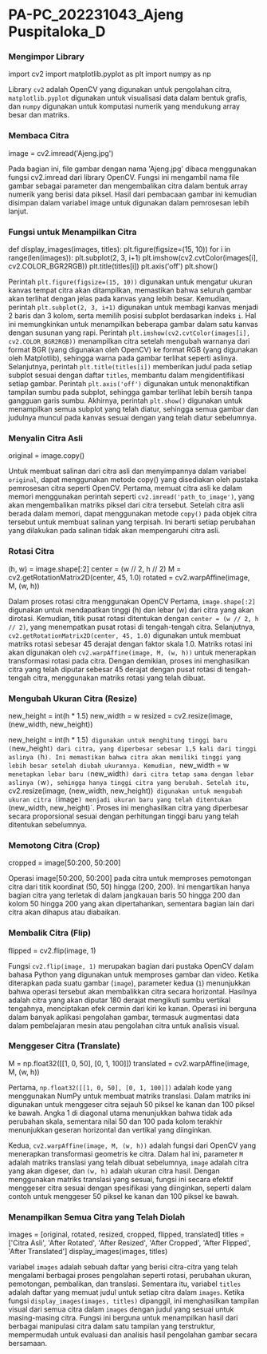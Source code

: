 # PA-PC_202231043_Ajeng Puspitaloka_D
### Mengimpor Library
import cv2
import matplotlib.pyplot as plt
import numpy as np

Library `cv2` adalah OpenCV yang digunakan untuk pengolahan citra, `matplotlib.pyplot` digunakan untuk visualisasi data dalam bentuk grafis, dan `numpy` digunakan untuk komputasi numerik yang mendukung array besar dan matriks.

### Membaca Citra
image = cv2.imread('Ajeng.jpg')

Pada bagian ini, file gambar dengan nama 'Ajeng.jpg' dibaca menggunakan fungsi cv2.imread dari library OpenCV. Fungsi ini mengambil nama file gambar sebagai parameter dan mengembalikan citra dalam bentuk array numerik yang berisi data piksel. Hasil dari pembacaan gambar ini kemudian disimpan dalam variabel image untuk digunakan dalam pemrosesan lebih lanjut. 

### Fungsi untuk Menampilkan Citra
  def display_images(images, titles):
    plt.figure(figsize=(15, 10))
    for i in range(len(images)):
        plt.subplot(2, 3, i+1)
        plt.imshow(cv2.cvtColor(images[i], cv2.COLOR_BGR2RGB))
        plt.title(titles[i])
        plt.axis('off')
    plt.show()
    
Perintah `plt.figure(figsize=(15, 10))` digunakan untuk mengatur ukuran kanvas tempat citra akan ditampilkan, memastikan bahwa seluruh gambar akan terlihat dengan jelas pada kanvas yang lebih besar. Kemudian, perintah `plt.subplot(2, 3, i+1)` digunakan untuk membagi kanvas menjadi 2 baris dan 3 kolom, serta memilih posisi subplot berdasarkan indeks `i`. Hal ini memungkinkan untuk menampilkan beberapa gambar dalam satu kanvas dengan susunan yang rapi. Perintah `plt.imshow(cv2.cvtColor(images[i], cv2.COLOR_BGR2RGB))` menampilkan citra setelah mengubah warnanya dari format BGR (yang digunakan oleh OpenCV) ke format RGB (yang digunakan oleh Matplotlib), sehingga warna pada gambar terlihat seperti aslinya. Selanjutnya, perintah `plt.title(titles[i])` memberikan judul pada setiap subplot sesuai dengan daftar `titles`, membantu dalam mengidentifikasi setiap gambar. Perintah `plt.axis('off')` digunakan untuk menonaktifkan tampilan sumbu pada subplot, sehingga gambar terlihat lebih bersih tanpa gangguan garis sumbu. Akhirnya, perintah `plt.show()` digunakan untuk menampilkan semua subplot yang telah diatur, sehingga semua gambar dan judulnya muncul pada kanvas sesuai dengan yang telah diatur sebelumnya.

### Menyalin Citra Asli
original = image.copy()

Untuk membuat salinan dari citra asli dan menyimpannya dalam variabel `original`, dapat menggunakan metode copy() yang disediakan oleh pustaka pemrosesan citra seperti OpenCV. Pertama, memuat citra asli ke dalam memori menggunakan perintah seperti `cv2.imread('path_to_image')`, yang akan mengembalikan matriks piksel dari citra tersebut. Setelah citra asli berada dalam memori, dapat menggunakan metode `copy()` pada objek citra tersebut untuk membuat salinan yang terpisah. Ini berarti setiap perubahan yang dilakukan pada salinan tidak akan mempengaruhi citra asli. 

### Rotasi Citra
(h, w) = image.shape[:2]
center = (w // 2, h // 2)
M = cv2.getRotationMatrix2D(center, 45, 1.0)
rotated = cv2.warpAffine(image, M, (w, h))

Dalam proses rotasi citra menggunakan OpenCV Pertama, `image.shape[:2]` digunakan untuk mendapatkan tinggi (h) dan lebar (w) dari citra yang akan dirotasi. Kemudian, titik pusat rotasi ditentukan dengan `center = (w // 2, h // 2)`, yang menempatkan pusat rotasi di tengah-tengah citra. Selanjutnya, `cv2.getRotationMatrix2D(center, 45, 1.0)` digunakan untuk membuat matriks rotasi sebesar 45 derajat dengan faktor skala 1.0. Matriks rotasi ini akan digunakan oleh `cv2.warpAffine(image, M, (w, h))` untuk menerapkan transformasi rotasi pada citra. Dengan demikian, proses ini menghasilkan citra yang telah diputar sebesar 45 derajat dengan pusat rotasi di tengah-tengah citra, menggunakan matriks rotasi yang telah dibuat.

### Mengubah Ukuran Citra (Resize)
new_height = int(h * 1.5)
new_width = w
resized = cv2.resize(image, (new_width, new_height))

new_height = int(h * 1.5)` digunakan untuk menghitung tinggi baru (`new_height`) dari citra, yang diperbesar sebesar 1,5 kali dari tinggi aslinya (`h`). Ini memastikan bahwa citra akan memiliki tinggi yang lebih besar setelah diubah ukurannya. Kemudian, `new_width = w` menetapkan lebar baru (`new_width`) dari citra tetap sama dengan lebar aslinya (`w`), sehingga hanya tinggi citra yang berubah. Setelah itu, `cv2.resize(image, (new_width, new_height))` digunakan untuk mengubah ukuran citra (`image`) menjadi ukuran baru yang telah ditentukan `(new_width, new_height)`. Proses ini menghasilkan citra yang diperbesar secara proporsional sesuai dengan perhitungan tinggi baru yang telah ditentukan sebelumnya.

### Memotong Citra (Crop)
cropped = image[50:200, 50:200]

Operasi image[50:200, 50:200] pada citra untuk memproses pemotongan citra dari titik koordinat (50, 50) hingga (200, 200). Ini mengartikan hanya bagian citra yang terletak di dalam jangkauan baris 50 hingga 200 dan kolom 50 hingga 200 yang akan dipertahankan, sementara bagian lain dari citra akan dihapus atau diabaikan.

### Membalik Citra (Flip)
flipped = cv2.flip(image, 1)

Fungsi `cv2.flip(image, 1)` merupakan bagian dari pustaka OpenCV dalam bahasa Python yang digunakan untuk memproses gambar dan video. Ketika diterapkan pada suatu gambar (`image`), parameter kedua (`1`) menunjukkan bahwa operasi tersebut akan membalikkan citra secara horizontal. Hasilnya adalah citra yang akan diputar 180 derajat mengikuti sumbu vertikal tengahnya, menciptakan efek cermin dari kiri ke kanan. Operasi ini berguna dalam banyak aplikasi pengolahan gambar, termasuk augmentasi data dalam pembelajaran mesin atau pengolahan citra untuk analisis visual.

### Menggeser Citra (Translate)
M = np.float32([[1, 0, 50], [0, 1, 100]])
translated = cv2.warpAffine(image, M, (w, h))

Pertama, `np.float32([[1, 0, 50], [0, 1, 100]])` adalah kode yang menggunakan NumPy untuk membuat matriks translasi. Dalam matriks ini digunakan untuk menggeser citra sejauh 50 piksel ke kanan dan 100 piksel ke bawah. Angka 1 di diagonal utama menunjukkan bahwa tidak ada perubahan skala, sementara nilai 50 dan 100 pada kolom terakhir menunjukkan geseran horizontal dan vertikal yang diinginkan.

Kedua, `cv2.warpAffine(image, M, (w, h))` adalah fungsi dari OpenCV yang menerapkan transformasi geometris ke citra. Dalam hal ini, parameter `M` adalah matriks translasi yang telah dibuat sebelumnya, `image` adalah citra yang akan digeser, dan `(w, h)` adalah ukuran citra hasil. Dengan menggunakan matriks translasi yang sesuai, fungsi ini secara efektif menggeser citra sesuai dengan spesifikasi yang diinginkan, seperti dalam contoh untuk menggeser 50 piksel ke kanan dan 100 piksel ke bawah.

### Menampilkan Semua Citra yang Telah Diolah
images = [original, rotated, resized, cropped, flipped, translated]
titles = ['Citra Asli', 'After Rotated', 'After Resized', 'After Cropped', 'After Flipped', 'After Translated']
display_images(images, titles)

variabel `images` adalah sebuah daftar yang berisi citra-citra yang telah mengalami berbagai proses pengolahan seperti rotasi, perubahan ukuran, pemotongan, pembalikan, dan translasi. Sementara itu, variabel `titles` adalah daftar yang memuat judul untuk setiap citra dalam `images`. Ketika fungsi `display_images(images, titles)` dipanggil, ini menghasilkan tampilan visual dari semua citra dalam `images` dengan judul yang sesuai untuk masing-masing citra. Fungsi ini berguna untuk menampilkan hasil dari berbagai manipulasi citra dalam satu tampilan yang terstruktur, mempermudah untuk evaluasi dan analisis hasil pengolahan gambar secara bersamaan.
